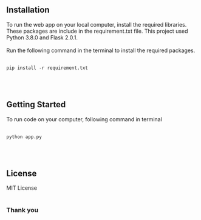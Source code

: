 ## Installation

To run the web app on your local computer, install the required libraries. These packages are include in the requirement.txt file. This project used Python 3.8.0 and Flask 2.0.1.<br><br> Run the following command in the terminal to install the required packages.<br><br>

```
pip install -r requirement.txt
```

<br>
<br>

## Getting Started

To run code on your computer, following command in terminal<br><br>

```
python app.py
```

<br>
<br>

## License

MIT License
<br>
<br>

### Thank you
